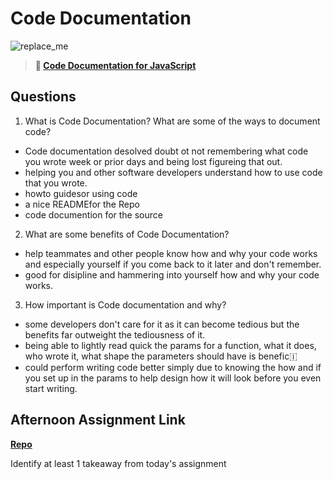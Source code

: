# Code Documentation

![replace_me](https://codeworks.blob.core.windows.net/public/assets/img/illustrations/placeholder.svg)

> **📖 [Code Documentation for JavaScript](https://codeworksacademy.com/fs-student-guide/resources/wk7/02-JSDocs)**

## Questions

1. What is Code Documentation? What are some of the ways to document code?

- Code documentation desolved doubt ot not remembering what code you wrote week or prior days and being lost figureing that out.
- helping you and other software developers understand how to use code that you wrote.
- howto guidesor using code
- a nice READMEfor the Repo
- code documention for the source

2. What are some benefits of Code Documentation?
- help teammates and other people know how and why your code works and especially yourself if you come back to it later and don't remember.
- good for disipline and hammering into yourself how and why your code works.


3. How important is Code documentation and why?

- some developers don't care for it as it can become tedious but the benefits far outweight the tediousness of it.
- being able to lightly read quick the params for a function, what it does, who wrote it, what shape the parameters should have is benefic🇮
- could perform writing code better simply due to knowing the how and if you set up in the params to help design how it will look before you even start writing.

## Afternoon Assignment Link

**[Repo](https://github.com/TungLe0319/<ASSIGNMENT_REPO>)**

Identify at least 1 takeaway from today's assignment
